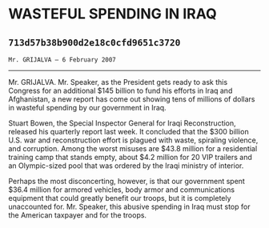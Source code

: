 # WASTEFUL SPENDING IN IRAQ
## `713d57b38b900d2e18c0cfd9651c3720`
`Mr. GRIJALVA — 6 February 2007`

---


Mr. GRIJALVA. Mr. Speaker, as the President gets ready to ask this 
Congress for an additional $145 billion to fund his efforts in Iraq and 
Afghanistan, a new report has come out showing tens of millions of 
dollars in wasteful spending by our government in Iraq.

Stuart Bowen, the Special Inspector General for Iraqi Reconstruction, 
released his quarterly report last week. It concluded that the $300 
billion U.S. war and reconstruction effort is plagued with waste, 
spiraling violence, and corruption. Among the worst misuses are $43.8 
million for a residential training camp that stands empty, about $4.2 
million for 20 VIP trailers and an Olympic-sized pool that was ordered 
by the Iraqi ministry of interior.

Perhaps the most disconcerting, however, is that our government spent 
$36.4 million for armored vehicles, body armor and communications 
equipment that could greatly benefit our troops, but it is completely 
unaccounted for. Mr. Speaker, this abusive spending in Iraq must stop 
for the American taxpayer and for the troops.
